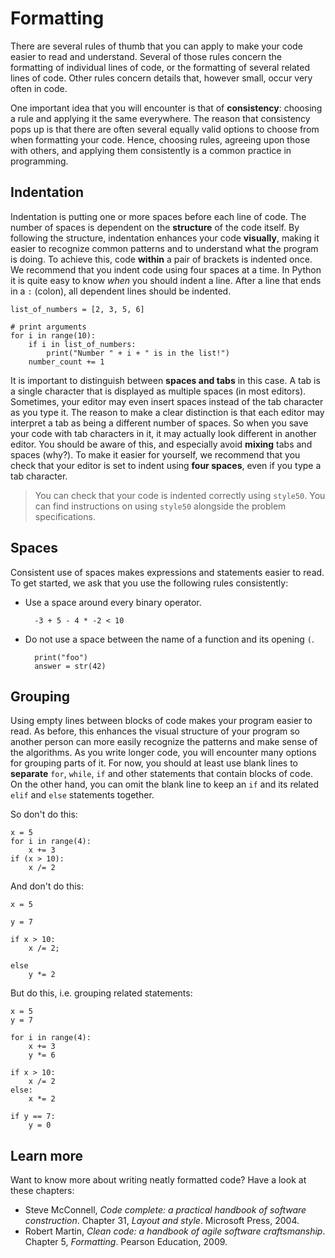 # Formatting

There are several rules of thumb that you can apply to make your code easier to read and understand.
Several of those rules concern the formatting of individual lines of code, or the formatting of several related lines of code.
Other rules concern details that, however small, occur very often in code.

One important idea that you will encounter is that of **consistency**: choosing a rule and applying it the same everywhere.
The reason that consistency pops up is that there are often several equally valid options to choose from when formatting your code.
Hence, choosing rules, agreeing upon those with others, and applying them consistently is a common practice in programming.

## Indentation

Indentation is putting one or more spaces before each line of code.
The number of spaces is dependent on the **structure** of the code itself.
By following the structure, indentation enhances your code **visually**, making it easier to recognize common patterns and to understand what the program is doing.
To achieve this, code **within** a pair of brackets is indented once.
We recommend that you indent code using four spaces at a time.
In Python it is quite easy to know *when* you should indent a line. After a
line that ends in a `:` (colon), all dependent lines should be indented.

    list_of_numbers = [2, 3, 5, 6]

    # print arguments
    for i in range(10):
        if i in list_of_numbers:
            print("Number " + i + " is in the list!")
        number_count += 1

It is important to distinguish between **spaces and tabs** in this case. A tab is a single character that is displayed as multiple spaces (in most editors).
Sometimes, your editor may even insert spaces instead of the tab character as you type it.
The reason to make a clear distinction is that each editor may interpret a tab as being a different number of spaces.
So when you save your code with tab characters in it, it may actually look different in another editor.
You should be aware of this, and especially avoid **mixing** tabs and spaces (why?).
To make it easier for yourself, we recommend that you check that your editor is set to indent using **four spaces**, even if you type a tab character.

> You can check that your code is indented correctly using `style50`.
> You can find instructions on using `style50` alongside the problem specifications.

## Spaces

Consistent use of spaces makes expressions and statements easier to read.
To get started, we ask that you use the following rules consistently:

- Use a space around every binary operator.

        -3 + 5 - 4 * -2 < 10

- Do not use a space between the name of a function and its opening `(`.

        print("foo")
        answer = str(42)

## Grouping

Using empty lines between blocks of code makes your program easier to read.
As before, this enhances the visual structure of your program so another person can more easily recognize the patterns and make sense of the algorithms.
As you write longer code, you will encounter many options for grouping parts of it.
For now, you should at least use blank lines to **separate** `for`, `while`, `if` and other statements that contain blocks of code.
On the other hand, you can omit the blank line to keep an `if` and its related `elif` and `else` statements together.

So don't do this:

    x = 5
    for i in range(4):
        x += 3
    if (x > 10):
        x /= 2

And don't do this:

    x = 5

    y = 7

    if x > 10:
        x /= 2;

    else
        y *= 2

But do this, i.e. grouping related statements:

    x = 5
    y = 7

    for i in range(4):
        x += 3
        y *= 6

    if x > 10:
        x /= 2
    else:
        x *= 2

    if y == 7:
        y = 0

## Learn more

Want to know more about writing neatly formatted code? Have a look at these chapters:

- Steve McConnell, *Code complete: a practical handbook of software construction*. Chapter 31, *Layout and style*. Microsoft Press, 2004.
- Robert Martin, *Clean code: a handbook of agile software craftsmanship*. Chapter 5, *Formatting*. Pearson Education, 2009.
